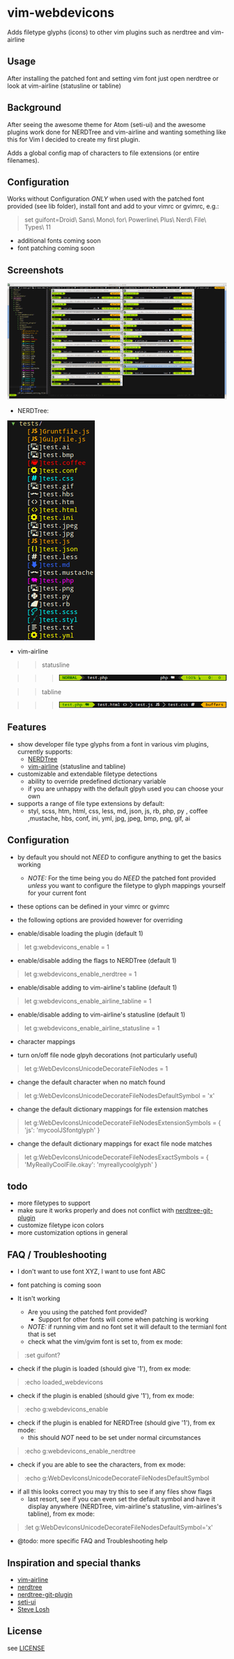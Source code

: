 vim-webdevicons
=================

Adds filetype glyphs (icons) to other vim plugins such as nerdtree and vim-airline

## Usage

After installing the patched font and setting vim font just open nerdtree or look at vim-airline (statusline or tabline)

## Background

After seeing the awesome theme for Atom (seti-ui) and the awesome plugins work done for NERDTree and vim-airline and wanting something like this for Vim I decided to create my first plugin.

Adds a global config map of characters to file extensions (or entire filenames).

## Configuration

Works without Configuration *ONLY* when used with the patched font provided (see lib folder), install font and add to your vimrc or gvimrc, e.g.:
> set guifont=Droid\ Sans\ Mono\ for\ Powerline\ Plus\ Nerd\ File\ Types\ 11

* additional fonts coming soon
* font patching coming soon

## Screenshots

![image](screenshots/vim.png)

* NERDTree:

![image](screenshots/nerdtree.png)

* vim-airline

>> statusline

>>> ![image](screenshots/airline-statusline.png)

>> tabline

>>> ![image](screenshots/airline-tabline.png)

## Features
* show developer file type glyphs from a font in various vim plugins, currently supports:
  * [NERDTree](https://github.com/scrooloose/nerdtree)
  * [vim-airline](https://github.com/bling/vim-airline) (statusline and tabline)
* customizable and extendable filetype detections
  * ability to override predefined dictionary variable
  * if you are unhappy with the default glpyh used you can choose your own
* supports a range of file type extensions by default:
  * styl, scss, htm, html, css, less, md, json, js, rb, php, py , coffee ,mustache, hbs, conf, ini, yml, jpg, jpeg, bmp, png, gif, ai

## Configuration

* by default you should not *NEED* to configure anything to get the basics working
  * _NOTE:_ For the time being you do *NEED* the patched font provided _unless_ you want to configure the filetype to glyph mappings yourself for your current font
* these options can be defined in your vimrc or gvimrc
* the following options are provided however for overriding

* enable/disable loading the plugin (default 1)
>	let g:webdevicons_enable = 1
* enable/disable adding the flags to NERDTree (default 1)
>	let g:webdevicons_enable_nerdtree = 1
* enable/disable adding to vim-airline's tabline (default 1)
>	let g:webdevicons_enable_airline_tabline = 1
* enable/disable adding to vim-airline's statusline (default 1)
>	let g:webdevicons_enable_airline_statusline = 1

* character mappings

* turn on/off file node glpyh decorations (not particularly useful)
>	let g:WebDevIconsUnicodeDecorateFileNodes = 1
* change the default character when no match found
>	let g:WebDevIconsUnicodeDecorateFileNodesDefaultSymbol = 'x'
* change the default dictionary mappings for file extension matches
>	let g:WebDevIconsUnicodeDecorateFileNodesExtensionSymbols = { 'js': 'mycoolJSfontglyph' }
* change the default dictionary mappings for exact file node matches
>	let g:WebDevIconsUnicodeDecorateFileNodesExactSymbols = { 'MyReallyCoolFile.okay': 'myreallycoolglyph' }

## todo

* more filetypes to support
* make sure it works properly and does not conflict with [nerdtree-git-plugin](https://github.com/Xuyuanp/nerdtree-git-plugin)
* customize filetype icon colors
* more customization options in general

## FAQ / Troubleshooting

* I don't want to use font XYZ, I want to use font ABC
 * font patching is coming soon

* It isn't working
  * Are you using the patched font provided?
    * Support for other fonts will come when patching is working
  * _NOTE:_ if running vim and no font set it will default to the termianl font that is set
  * check what the vim/gvim font is set to, from ex mode:
>	:set guifont?
  * check if the plugin is loaded (should give '1'), from ex mode:
>	:echo loaded_webdevicons
  * check if the plugin is enabled (should give '1'), from ex mode:
>	:echo g:webdevicons_enable
  * check if the plugin is enabled for NERDTree (should give '1'), from ex mode:
    * this should *NOT* need to be set under normal circumstances
>	:echo g:webdevicons_enable_nerdtree
  * check if you are able to see the characters, from ex mode:
>	:echo g:WebDevIconsUnicodeDecorateFileNodesDefaultSymbol
  * if all this looks correct you may try this to see if any files show flags
    * last resort, see if you can even set the default symbol and have it display anywhere (NERDTree, vim-airline's statusline, vim-airlines's tabline), from ex mode:
>	:let g:WebDevIconsUnicodeDecorateFileNodesDefaultSymbol='x'

* @todo: more specific FAQ and Troubleshooting help

## Inspiration and special thanks

* [vim-airline](https://github.com/bling/vim-airline)
* [nerdtree](https://github.com/scrooloose/nerdtree)
* [nerdtree-git-plugin](https://github.com/Xuyuanp/nerdtree-git-plugin)
* [seti-ui](https://atom.io/themes/seti-ui)
* [Steve Losh](http://learnvimscriptthehardway.stevelosh.com/)

## License

see [LICENSE](LICENSE)
